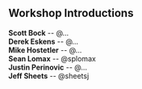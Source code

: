 ## Workshop Introductions

<strong>Scott Bock</strong> -- @...<br>
<strong>Derek Eskens</strong> -- @...<br>
<strong>Mike Hostetler</strong> -- @...<br>
<strong>Sean Lomax</strong> -- @splomax<br>
<strong>Justin Perinovic</strong> -- @...<br>
<strong>Jeff Sheets</strong> -- @sheetsj

